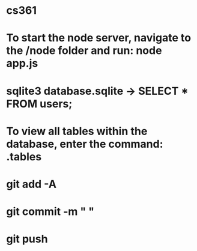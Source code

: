 # cs361

# To start the node server, navigate to the /node folder and run: node app.js

# sqlite3 database.sqlite -> SELECT * FROM users;

# To view all tables within the database, enter the command: .tables

# git add -A
# git commit -m " "
# git push